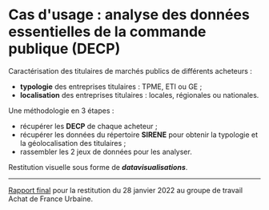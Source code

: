 # Cas d'usage : analyse des données essentielles de la commande publique (DECP)

Caractérisation des titulaires de marchés publics de différents acheteurs : 

- **typologie** des entreprises titulaires : TPME, ETI ou GE ;
- **localisation** des entreprises titulaires : locales, régionales ou nationales.

Une méthodologie en 3 étapes : 

- récupérer les **DECP** de chaque acheteur ; 
- récupérer les données du répertoire **SIRENE** pour obtenir la typologie et la géolocalisation des titulaires ;
- rassembler les 2 jeux de données pour les analyser.

Restitution visuelle sous forme de ***datavisualisations***.

---

[Rapport final](https://datactivist.coop/cas-dusage_DECP_public/Restitution.html) pour la restitution du 28 janvier 2022 au groupe de travail Achat de France Urbaine. 
